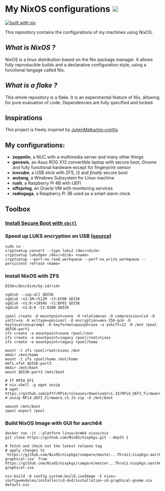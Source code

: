 # My NixOS configurations <img src="https://upload.wikimedia.org/wikipedia/commons/2/28/Nix_snowflake.svg" alt= "❄" width="20px" height="20px">

[![built with nix](https://img.shields.io/static/v1?logo=nixos&logoColor=white&label=&message=Built%20with%20Nix&color=41439a)](https://builtwithnix.org)

This repository contains the configurations of my machines using NixOS. 

## *What is NixOS ?*

NixOS is a linux distribution based on the Nix package manager. It allows fully reproducible builds and a declarative configuration style, using a functional langage called Nix.

## *What is a flake ?*

This whole repository is a flake. It is an experimental feature of Nix, allowing for pure evaluation of code. Dependencies are fully specified and locked.

## Inspirations

This project is freely inspired by [JulienMalka/nix-config](https://github.com/JulienMalka/nix-config).

## My configurations:

- **zeppelin**, a NUC with a multimedia server and many other things
- **genesis**, an Asus ROG X13 convertible laptop with secure boot, Gnome and fully functional hardware except for fingerprint sensor
- **icecube**, a USB stick with ZFS, i3 and *finally* secure boot
- **wutang**, a Windows Subsystem for Linux machine
- **rush**, a Raspberry Pi 4B with UEFI
- **offspring**, an Oracle VM with monitoring services
- **radiogaga**, a Raspberry Pi 3B used as a smart alarm clock

## Toolbox

### [Install Secure Boot with ```sbctl```](https://github.com/nix-community/lanzaboote/blob/master/docs/QUICK_START.md)

### Speed up LUKS encryption on USB ([source](https://www.reddit.com/r/Fedora/comments/zlrmmt/disable_dmcrypt_workqeues_to_improve_ssd/))

```
sudo su -
cryptsetup convert --type luks2 /dev/<disk>
cryptsetup luksOpen /dev/<disk> <name>
cryptsetup --perf-no_read_workqueue --perf-no_write_workqueue --persistent refresh <name>
```

### Install NixOS with ZFS

```
DISK=/dev/disk/by-id/<id>

sgdisk --zap-all $DISK
sgdisk -n3:1M:+512M -t3:EF00 $DISK
sgdisk -n1:0:+1854G -t1:BF01 $DISK
sgdisk -n2:0:0 -t2:8200 $DISK

zpool create -O mountpoint=none -O relatime=on -O compression=lz4 -O xattr=sa -O acltype=posixacl -O encryption=aes-256-gcm -O keylocation=prompt -O keyformat=passphrase -o ashift=12 -R /mnt rpool $DISK-part1
zfs create -o mountpoint=none rpool/root
zfs create -o mountpoint=legacy rpool/root/nixos
zfs create -o mountpoint=legacy rpool/home

mount -t zfs rpool/root/nixos /mnt
mkdir /mnt/home
mount -t zfs rpool/home /mnt/home
mkfs.vfat $DISK-part3
mkdir /mnt/boot
mount $DISK-part3 /mnt/boot

# If RPI4 EFI
# nix-shell -p wget unzip
# wget https://github.com/pftf/RPi4/releases/download/v1.33/RPi4_UEFI_Firmware_v1.33.zip
# unzip RPi4_UEFI_Firmware_v1.33.zip -d /mnt/boot

umount /mnt/boot
zpool export rpool
```

### Build NixOS Image with GUI for aarch64

```
docker run -it --platform linux/arm64 nixos/nix
git clone https://github.com/NixOS/nixpkgs.git --depth 1

# fetch and check out the latest release tag
# apply changes to `https://github.com/NixOS/nixpkgs/compare/master...Thra11:nixpkgs:aarch64-graphical-iso` from https://github.com/NixOS/nixpkgs/compare/master...Thra11:nixpkgs:aarch64-graphical-iso

nix-build -A config.system.build.isoImage -I nixos-config=modules/installer/cd-dvd/installation-cd-graphical-gnome.nix default.nix
```
